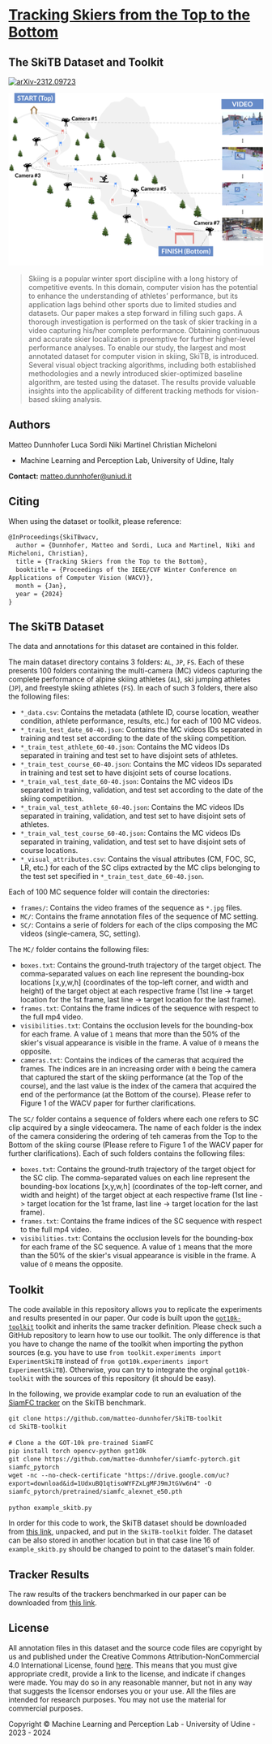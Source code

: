 # [Tracking Skiers from the Top to the Bottom](https://machinelearning.uniud.it/datasets/skitb/)
## The SkiTB Dataset and Toolkit

<!-- start badges -->
[![arXiv-2312.09723](https://img.shields.io/badge/arXiv-2312.09723-red.svg)](https://arxiv.org/abs/2312.09723)
<!-- end badges -->

![SkiTB](example.png)

> Skiing is a popular winter sport discipline with a long history of competitive events. In this domain, computer vision has the potential to enhance the understanding of athletes’ performance, but its application lags behind other sports due to limited studies and datasets. Our paper makes a step forward in filling such gaps. A thorough investigation is performed on the task of skier tracking in a video capturing his/her complete performance. Obtaining continuous and accurate skier localization is preemptive for further higher-level performance analyses. To enable our study, the largest and most annotated dataset for computer vision in skiing, SkiTB, is introduced. Several visual object tracking algorithms, including both established methodologies and a newly introduced skier-optimized baseline algorithm, are tested using the dataset. The results provide valuable insights into the applicability of different tracking methods for vision-based skiing analysis.

## Authors
Matteo Dunnhofer
Luca Sordi
Niki Martinel 
Christian Micheloni 

* Machine Learning and Perception Lab, University of Udine, Italy

**Contact:** [matteo.dunnhofer@uniud.it](mailto:matteo.dunnhofer@uniud.it)


## Citing
When using the dataset or toolkit, please reference:

```
@InProceedings{SkiTBwacv,
  author = {Dunnhofer, Matteo and Sordi, Luca and Martinel, Niki and Micheloni, Christian},
  title = {Tracking Skiers from the Top to the Bottom},
  booktitle = {Proceedings of the IEEE/CVF Winter Conference on Applications of Computer Vision (WACV)},
  month = {Jan},
  year = {2024}
}
```

## The SkiTB Dataset

The data and annotations for this dataset are contained in this folder.

The main dataset directory contains 3 folders: ```AL```, ```JP```, ```FS```. Each of these presents 100 folders containing the multi-camera (MC) videos capturing the complete performance of alpine skiing athletes (```AL```), ski jumping athletes (```JP```), and freestyle skiing athletes (```FS```).
In each of such 3 folders, there also the following files:
 - ```*_data.csv```: Contains the metadata (athlete ID, course location, weather condition, athlete performance, results, etc.) for each of 100 MC videos.
 - ```*_train_test_date_60-40.json```: Contains the MC videos IDs separated in training and test set according to the date of the skiing competition.
 - ```*_train_test_athlete_60-40.json```: Contains the MC videos IDs separated in training and test set to have disjoint sets of athletes.
 - ```*_train_test_course_60-40.json```: Contains the MC videos IDs separated in training and test set to have disjoint sets of course locations.
  - ```*_train_val_test_date_60-40.json```: Contains the MC videos IDs separated in training, validation, and test set according to the date of the skiing competition.
 - ```*_train_val_test_athlete_60-40.json```: Contains the MC videos IDs separated in training, validation, and test set to have disjoint sets of athletes.
 - ```*_train_val_test_course_60-40.json```: Contains the MC videos IDs separated in training, validation, and test set to have disjoint sets of course locations.
 - ```*_visual_attributes.csv```: Contains the visual attributes (CM, FOC, SC, LR, etc.) for each of the SC clips extracted by the MC clips belonging to the test set specified in ```*_train_test_date_60-40.json```.

Each of 100 MC sequence folder will contain the directories:
 - ```frames/```: Contains the video frames of the sequence as ```*.jpg``` files.
 - ```MC/```: Contains the frame annotation files of the sequence of MC setting.
 - ```SC/```: Contains a serie of folders for each of the clips composing the MC videos (single-camera, SC, setting).

The ```MC/``` folder contains the following files:
 - ```boxes.txt```: Contains the ground-truth trajectory of the target object. The comma-separated values on each line represent the bounding-box locations [x,y,w,h] (coordinates of the top-left corner, and width and height) of the target object at each respective frame (1st line -> target location for the 1st frame, last line -> target location for the last frame). 
 - ```frames.txt```: Contains the frame indices of the sequence with respect to the full mp4 video. 
 - ```visibilities.txt```: Contains the occlusion levels for the bounding-box for each frame. A value of ```1``` means that more than the 50% of the skier's visual appearance is visible in the frame. A value of ```0``` means the opposite.
 - ```cameras.txt```: Contains the indices of the cameras that acquired the frames. The indices are in an increasing order with ```0``` being the camera that captured the start of the skiing performance (at the Top of the course), and the last value is the index of the camera that acquired the end of the performance (at the Bottom of the course). Please refer to Figure 1 of the WACV paper for further clarifications.

 The ```SC/``` folder contains a sequence of folders where each one refers to SC clip acquired by a single videocamera. The name of each folder is the index of the camera considering the ordering of teh cameras from the Top to the Bottom of the skiing course (Please refere to Figure 1 of the WACV paper for further clarifications). Each of such folders contains the following files:
- ```boxes.txt```: Contains the ground-truth trajectory of the target object for the SC clip. The comma-separated values on each line represent the bounding-box locations [x,y,w,h] (coordinates of the top-left corner, and width and height) of the target object at each respective frame (1st line -> target location for the 1st frame, last line -> target location for the last frame). 
 - ```frames.txt```: Contains the frame indices of the SC sequence with respect to the full mp4 video. 
 - ```visibilities.txt```: Contains the occlusion levels for the bounding-box for each frame of the SC sequence. A value of ```1``` means that the more than the 50% of the skier's visual appearance is visible in the frame. A value of ```0``` means the opposite.
 

## Toolkit
The code available in this repository allows you to replicate the experiments and results presented in our paper. Our code is built upon the [```got10k-toolkit```](https://github.com/got-10k/toolkit) toolkit and inherits the same tracker definition. Please check such a GitHub repository to learn how to use our toolkit. The only difference is that you have to change the name of the toolkit when importing the python sources (e.g. you have to use ```from toolkit.experiments import ExperimentSkiTB``` instead of ```from got10k.experiments import ExperimentSkiTB```). Otherwise, you can try to integrate the orginal ```got10k-toolkit``` with the sources of this repository (it should be easy).

In the following, we provide examplar code to run an evaluation of the [SiamFC tracker](https://github.com/got-10k/siamfc) on the SkiTB benchmark.
```
git clone https://github.com/matteo-dunnhofer/SkiTB-toolkit
cd SkiTB-toolkit

# Clone a the GOT-10k pre-trained SiamFC
pip install torch opencv-python got10k
git clone https://github.com/matteo-dunnhofer/siamfc-pytorch.git siamfc_pytorch
wget -nc --no-check-certificate "https://drive.google.com/uc?export=download&id=1UdxuBQ1qtisoWYFZxLgMFJ9mJtGVw6n4" -O siamfc_pytorch/pretrained/siamfc_alexnet_e50.pth
      
python example_skitb.py
```
In order for this code to work, the SkiTB dataset should be downloaded from [this link](https://forms.office.com/Pages/ResponsePage.aspx?id=Fd5qbmwpJEKsWByOwv1TqGZ0FiFPXjFKh2JII46hSYhUMVQ2RE0yS0FMMEhFSVNWNUxNWks3M0hYSy4u), unpacked, and put in the ```SkiTB-toolkit``` folder. The dataset can be also stored in another location but in that case line 16 of ```example_skitb.py``` should be changed to point to the dataset's main folder.


## Tracker Results
The raw results of the trackers benchmarked in our paper can be downloaded from [this link]().


## License
All annotation files in this dataset and the source code files are copyright by us and published under the Creative Commons Attribution-NonCommercial 4.0 International License, found 
[here](https://creativecommons.org/licenses/by-nc/4.0/).
This means that you must give appropriate credit, provide a link to the license,
and indicate if changes were made. You may do so in any reasonable manner,
but not in any way that suggests the licensor endorses you or your use. All the files are intended for research purposes. 
You may not use the material for commercial purposes.

Copyright © Machine Learning and Perception Lab - University of Udine - 2023 - 2024